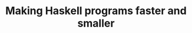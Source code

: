 ---
title: Making Haskell programs faster and smaller
url: http://users.aber.ac.uk/afc/stricthaskell.html
authors:
- Amanda Clare
type: article
tags:
- laziness
- performance
doHaskell-type: blog post
---